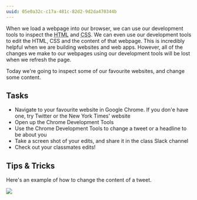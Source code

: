 ```yaml
---
uuid: 05e0a32c-c17a-481c-82d2-9d2da470344b
---
```


When we load a webpage into our browser, we can use our development tools to inspect the <abbr title="Hypertext Markup Language">HTML</abbr> and <abbr title="Cascading Style Sheets">CSS</abbr>. We can even use our development tools to edit the HTML, CSS and the content of that webpage. This is incredibly helpful when we are building websites and web apps. However, all of the changes we make to our webpages using our development tools will be lost when we refresh the page.

Today we're going to inspect some of our favourite websites, and change some content.

## Tasks

- Navigate to your favourite website in Google Chrome. If you don'e have one, try Twitter or the New York Times' website
- Open up the Chrome Development Tools
- Use the Chrome Development Tools to change a tweet or a headline to be about you
- Take a screen shot of your edits, and share it in the class Slack channel
- Check out your classmates edits!


## Tips & Tricks

Here's an example of how to change the content of a tweet.

![](https://d3vv6lp55qjaqc.cloudfront.net/items/2r290G3d1q0c2v2q2n0U/Screen%20Recording%202017-11-05%20at%2011.40%20AM.gif)
<!-- Add gif of "hacking" twitter when internet connection is better -->
